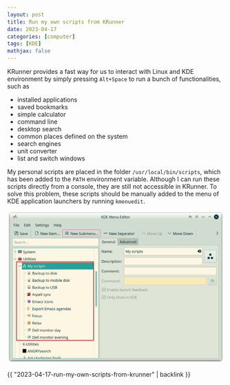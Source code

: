 ```yaml
---
layout: post
title: Run my own scripts from KRunner
date: 2023-04-17
categories: [computer]
tags: [KDE]
mathjax: false
---
```


KRunner provides a fast way for us to interact with Linux and KDE environment by simply pressing `Alt+Space` to run a bunch of functionalities, such as

-   installed applications
-   saved bookmarks
-   simple calculator
-   command line
-   desktop search
-   common places defined on the system
-   search engines
-   unit converter
-   list and switch windows

My personal scripts are placed in the folder `/usr/local/bin/scripts`, which has been added to the `PATH` environment variable. Although I can run these scripts directly from a console, they are still not accessible in KRunner. To solve this problem, these scripts should be manually added to the menu of KDE application launchers by running `kmenuedit`.

![img](/figures/2023-04-17_05-31-07-kmenuedit.png)

{{ "2023-04-17-run-my-own-scripts-from-krunner" | backlink }}
